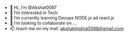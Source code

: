 - 👋 Hi, I’m @Akshat0097
- 👀 I’m interested in Tech
- 🌱 I’m currently learning Devops NODE.js ad react.js
- 💞️ I’m looking to collaborate on ...
- 📫  reach me on my mail :akshatmishra0098@gmail.com 

<!---
Akshat0097/Akshat0097 is a ✨ special ✨ repository because its `README.md` (this file) appears on your GitHub profile.
You can click the Preview link to take a look at your changes.
--->
